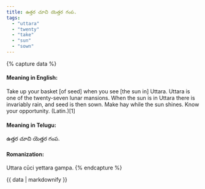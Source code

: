 ```yaml
---
title: ఉత్తర చూచి యెత్తర గంప.
tags:
  - "uttara"
  - "twenty"
  - "take"
  - "sun"
  - "sown"
---
```


{% capture data %}
#### Meaning in English:
Take up your basket [of seed] when you see [the sun in] Uttara.
Uttara is one of the twenty-seven lunar mansions. When the sun is in Uttara there is invariably rain, and seed is then sown.
Make hay while the sun shines.
Know your opportunity. (Latin.)[1]

#### Meaning in Telugu:
ఉత్తర చూచి యెత్తర గంప.

#### Romanization:
Uttara cūci yettara gampa.
{% endcapture %}

{{ data | markdownify }}

